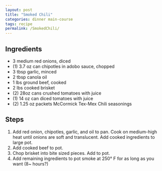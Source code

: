 ```yaml
---
layout: post
title: "Smoked Chili"
categories: dinner main-course
tags: recipe
permalink: /SmokedChili/
---
```


## Ingredients

- 3 medium red onions, diced
- (1) 3.7 oz can chipotles in adobo sauce, chopped
- 3 tbsp garlic, minced
- 2 tbsp canola oil
- 1 lbs ground beef, cooked
- 2 lbs cooked brisket
- (2) 28oz cans crushed tomatoes with juice
- (1) 14 oz can diced tomatoes with juice
- (2) 1.25 oz packets McCormick Tex-Mex Chili seasonings

## Steps

1. Add red onion, chipotles, garlic, and oil to pan. Cook on medium-high heat
   until onions are soft and translucent. Add cooked ingredients to large pot.
2. Add cooked beef to pot.
3. Chop brisket into bite sized pieces. Add to pot.
4. Add remaining ingredients to pot smoke at 250° F for as long as you want (8~
   hours?)
